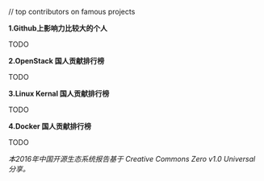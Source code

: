 // top contributors on famous projects

**1.Github上影响力比较大的个人**

TODO

**2.OpenStack 国人贡献排行榜**

TODO

**3.Linux Kernal 国人贡献排行榜**

TODO

**4.Docker 国人贡献排行榜**

TODO

*本2016年中国开源生态系统报告基于 Creative Commons Zero v1.0 Universal 分享。*
